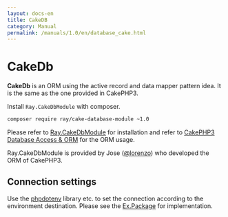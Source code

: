 ```yaml
---
layout: docs-en
title: CakeDB
category: Manual
permalink: /manuals/1.0/en/database_cake.html
---
```

# CakeDb

**CakeDb** is an ORM using the active record and data mapper pattern idea. It is the same as the one provided in CakePHP3.

Install `Ray.CakeDbModule` with composer.

```bash
composer require ray/cake-database-module ~1.0
```

Please refer to [Ray.CakeDbModule](https://github.com/ray-di/Ray.CakeDbModule) for installation and refer to [CakePHP3 Database Access & ORM](http://book.cakephp.org/3.0/en/orm.html) for the ORM usage.

Ray.CakeDbModule is provided by Jose ([@lorenzo](https://github.com/lorenzo)) who developed the ORM of CakePHP3.

## Connection settings

Use the [phpdotenv](https://github.com/vlucas/phpdotenv) library etc. to set the connection according to the environment destination. Please see the [Ex.Package](https://github.com/BEARSunday/Ex.Package) for implementation.

